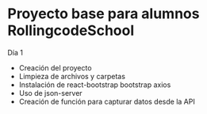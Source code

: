 # Proyecto base para alumnos RollingcodeSchool
Día 1
- Creación del proyecto
- Limpieza de archivos y carpetas
- Instalación de react-bootstrap bootstrap axios
- Uso de json-server
- Creación de función para capturar datos desde la API
